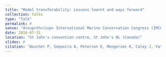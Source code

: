 ```yaml
---
title: "Model transferability: Lessons learnt and ways forward"
collection: talks
type: "Talk"
permalink: #
venue: "4<sup>th</sup> International Marine Conservation Congress (IMCC4)"
date: 2016-07-31
location: "St John's convention centre, St John's NL (Canada)"
slides: #
citation: 'Bouchet P, Sequeira A, Peterson E, Mengersen K, Caley J, Yates K. 2016. Model transferability: Lessons learnt and ways forward. Talk at the 4<sup>th</sup> International Marine Conservation Congress (IMCC4), St John's convention centre, St John's NL (Canada).'
---
```

